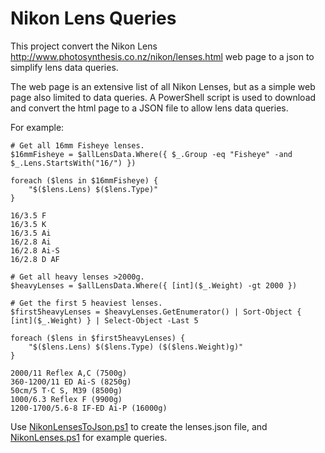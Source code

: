# Nikon Lens Queries
This project convert the Nikon Lens http://www.photosynthesis.co.nz/nikon/lenses.html web page to a json to simplify lens data queries.

The web page is an extensive list of all Nikon Lenses, but as a simple web page also limited to data queries. A PowerShell script is used to download and convert the html page to a JSON file to allow lens data queries.

For example:
```
# Get all 16mm Fisheye lenses.
$16mmFisheye = $allLensData.Where({ $_.Group -eq "Fisheye" -and $_.Lens.StartsWith("16/") })

foreach ($lens in $16mmFisheye) {
    "$($lens.Lens) $($lens.Type)"
}
```

```
16/3.5 F
16/3.5 K
16/3.5 Ai
16/2.8 Ai
16/2.8 Ai-S
16/2.8 D AF
```

```
# Get all heavy lenses >2000g.
$heavyLenses = $allLensData.Where({ [int]($_.Weight) -gt 2000 })

# Get the first 5 heaviest lenses.
$first5heavyLenses = $heavyLenses.GetEnumerator() | Sort-Object { [int]($_.Weight) } | Select-Object -Last 5

foreach ($lens in $first5heavyLenses) {
    "$($lens.Lens) $($lens.Type) ($($lens.Weight)g)"
}
```

```
2000/11 Reflex A,C (7500g)
360-1200/11 ED Ai-S (8250g)
50cm/5 T·C S, M39 (8500g)
1000/6.3 Reflex F (9900g)
1200-1700/5.6-8 IF-ED Ai-P (16000g)
```

Use [NikonLensesToJson.ps1](https://github.com/jurgen178/NikonLenses/blob/main/src/NikonLensesToJson.ps1) to create the lenses.json file, and [NikonLenses.ps1](https://github.com/jurgen178/NikonLenses/blob/main/src/NikonLenses.ps1) for example queries.
